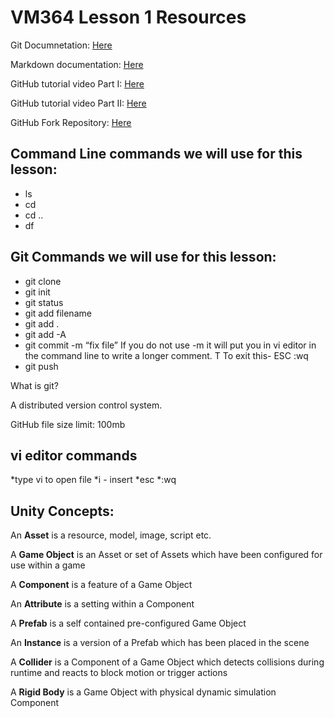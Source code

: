 # VM364 Lesson 1 Resources

Git Documnetation: [Here](http://git-scm.com/doc)

Markdown documentation: [Here](https://help.github.com/articles/markdown-basics/)

GitHub tutorial video Part I: [Here](https://www.youtube.com/watch?v=0fKg7e37bQE)

GitHub tutorial video Part II: [Here](https://www.youtube.com/watch?v=oFYyTZwMyAg)

GitHub Fork Repository: [Here](https://help.github.com/articles/fork-a-repo/)

## Command Line commands we will use for this lesson:
* ls
* cd
* cd ..
* df


## Git Commands we will use for this lesson:
* git clone
* git init
* git status
* git add filename
* git add .
* git add -A
* git commit -m “fix file”
	If you do not use -m it will put you in vi editor in the command line to write a longer comment. T	To exit this-     ESC :wq
* git push

What is git?

A distributed version control system.

GitHub file size limit: 100mb

## vi editor commands
*type vi <filename> to open file
*i - insert
*esc
*:wq 


## Unity Concepts:

An **Asset** is a resource, model, image, script etc.

A **Game Object** is an Asset or set of Assets which have been configured for use within a game

A **Component** is a feature of a Game Object

An **Attribute** is a setting within a Component

A **Prefab** is a self contained pre-configured Game Object

An **Instance** is a version of a Prefab which has been placed in the scene

A **Collider** is a Component of a Game Object which detects collisions during runtime and reacts to block motion or trigger actions

A **Rigid Body** is a Game Object with physical dynamic simulation Component


